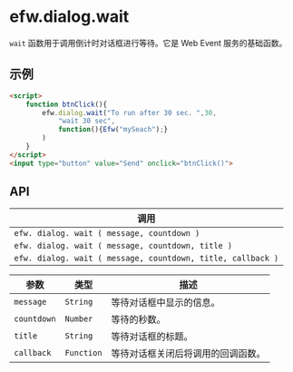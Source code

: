 # efw.dialog.wait

`wait` 函数用于调用倒计时对话框进行等待。它是 Web Event 服务的基础函数。

## 示例

```html
<script>
	function btnClick(){
		efw.dialog.wait("To run after 30 sec. ",30,
			"wait 30 sec",
			function(){Efw("mySeach");}
		)
	}
</script>
<input type="button" value="Send" onclick="btnClick()">
```
## API

| 调用 |
|---|
| `efw. dialog. wait ( message, countdown )` |
| `efw. dialog. wait ( message, countdown, title )` |
| `efw. dialog. wait ( message, countdown, title, callback )` |

| 参数 | 类型 | 描述 |
|---|---|---|
| `message` | `String` | 等待对话框中显示的信息。 |
| `countdown` | `Number` | 等待的秒数。 |
| `title` | `String` | 等待对话框的标题。 |
| `callback` | `Function` | 等待对话框关闭后将调用的回调函数。 |